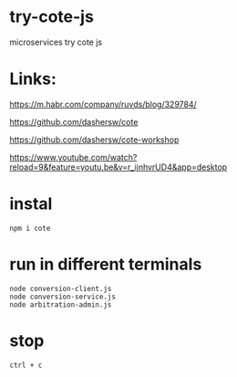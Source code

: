# try-cote-js
microservices try cote js

# Links:

https://m.habr.com/company/ruvds/blog/329784/

https://github.com/dashersw/cote

https://github.com/dashersw/cote-workshop

https://www.youtube.com/watch?reload=9&feature=youtu.be&v=r_ijnhvrUD4&app=desktop

# instal

```
npm i cote
```

# run in different terminals
```
node conversion-client.js
node conversion-service.js
node arbitration-admin.js
```

# stop

```
ctrl + c
```
